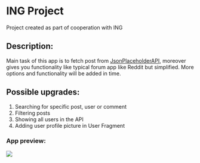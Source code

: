 # ING Project 
Project created as part of cooperation with ING 

## Description:
Main task of this app is to fetch post from [JsonPlaceholderAPI](https://jsonplaceholder.typicode.com), moreover gives you functionality like typical forum app like Reddit but simplified. More options and functionality will be added in time.

## Possible upgrades: 
1. Searching for specific post, user or comment
2. Filtering posts
3. Showing all users in the API
4. Adding user profile picture in User Fragment

### App preview: 
![](ezgif.com-video-to-gif.gif)


